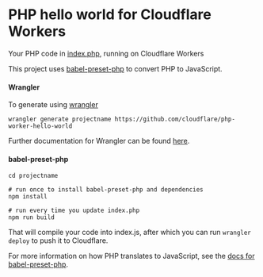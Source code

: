 # PHP hello world for Cloudflare Workers

Your PHP code in [index.php](https://github.com/cloudflare/php-worker-hello-world/blob/master/index.php), running on Cloudflare Workers

This project uses [babel-preset-php](https://gitlab.com/kornelski/babel-preset-php) to convert PHP to JavaScript.

#### Wrangler

To generate using [wrangler](https://github.com/cloudflare/wrangler)

```
wrangler generate projectname https://github.com/cloudflare/php-worker-hello-world
```

Further documentation for Wrangler can be found [here](https://developers.cloudflare.com/workers/tooling/wrangler).

#### babel-preset-php

```
cd projectname

# run once to install babel-preset-php and dependencies
npm install

# run every time you update index.php
npm run build
```

That will compile your code into index.js, after which you can run `wrangler deploy` to push it to Cloudflare.

For more information on how PHP translates to JavaScript, see the [docs for babel-preset-php](https://gitlab.com/kornelski/babel-preset-php).
